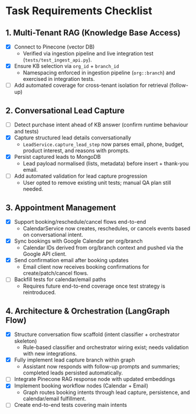 # Task Requirements Checklist

## 1. Multi-Tenant RAG (Knowledge Base Access)
- [x] Connect to Pinecone (vector DB)
  - Verified via ingestion pipeline and live integration test (`tests/test_ingest_api.py`).
- [x] Ensure KB selection via `org_id` + `branch_id`
  - Namespacing enforced in ingestion pipeline (`org::branch`) and exercised in integration tests.
- [ ] Add automated coverage for cross-tenant isolation for retrieval (follow-up)

## 2. Conversational Lead Capture
- [ ] Detect purchase intent ahead of KB answer (confirm runtime behaviour and tests)
- [x] Capture structured lead details conversationally
  - `LeadService.capture_lead_step` now parses email, phone, budget, product interest, and reasons with prompts.
- [x] Persist captured leads to MongoDB
  - Lead payload normalised (lists, metadata) before insert + thank-you email.
- [ ] Add automated validation for lead capture progression
  - User opted to remove existing unit tests; manual QA plan still needed.

## 3. Appointment Management
- [x] Support booking/reschedule/cancel flows end-to-end
  - CalendarService now creates, reschedules, or cancels events based on conversational intent.
- [x] Sync bookings with Google Calendar per org/branch
  - Calendar IDs derived from org/branch context and pushed via the Google API client.
- [x] Send confirmation email after booking updates
  - Email client now receives booking confirmations for create/patch/cancel flows.
- [ ] Backfill tests for calendar/email paths
  - Requires future end-to-end coverage once test strategy is reintroduced.

## 4. Architecture & Orchestration (LangGraph Flow)
- [x] Structure conversation flow scaffold (intent classifier + orchestrator skeleton)
  - Rule-based classifier and orchestrator wiring exist; needs validation with new integrations.
- [x] Fully implement lead capture branch within graph
  - Assistant now responds with follow-up prompts and summaries; completed leads persisted automatically.
- [ ] Integrate Pinecone RAG response node with updated embeddings
- [x] Implement booking workflow nodes (Calendar + Email)
  - Graph routes booking intents through lead capture, persistence, and calendar/email fulfillment.
- [ ] Create end-to-end tests covering main intents
